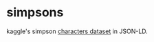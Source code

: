 # simpsons

kaggle's simpson [characters dataset](https://www.kaggle.com/alexattia/the-simpsons-characters-dataset) in JSON-LD.
